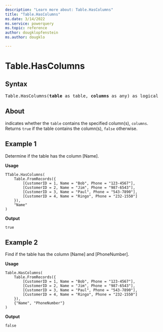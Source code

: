 ```yaml
---
description: "Learn more about: Table.HasColumns"
title: "Table.HasColumns"
ms.date: 3/14/2022
ms.service: powerquery
ms.topic: reference
author: dougklopfenstein
ms.author: dougklo

---
```

# Table.HasColumns

## Syntax

<pre>
Table.HasColumns(<b>table</b> as table, <b>columns</b> as any) as logical 
</pre>
  
## About

indicates whether the `table` contains the specified column(s), `columns`. Returns `true` if the table contains the column(s), `false` otherwise.

## Example 1

Determine if the table has the column [Name].

**Usage**

```powerquery-m
TTable.HasColumns(
    Table.FromRecords({
        [CustomerID = 1, Name = "Bob", Phone = "123-4567"],
        [CustomerID = 2, Name = "Jim", Phone = "987-6543"],
        [CustomerID = 3, Name = "Paul", Phone = "543-7890"],
        [CustomerID = 4, Name = "Ringo", Phone = "232-1550"]
    }),
    "Name"
)
```

**Output**

`true`

## Example 2

Find if the table has the column [Name] and [PhoneNumber].

**Usage**

```powerquery-m
Table.HasColumns(
    Table.FromRecords({
        [CustomerID = 1, Name = "Bob", Phone = "123-4567"],
        [CustomerID = 2, Name = "Jim", Phone = "987-6543"],
        [CustomerID = 3, Name = "Paul", Phone = "543-7890"],
        [CustomerID = 4, Name = "Ringo", Phone = "232-1550"]
    }),
    {"Name", "PhoneNumber"}
)
```

**Output**

`false`

